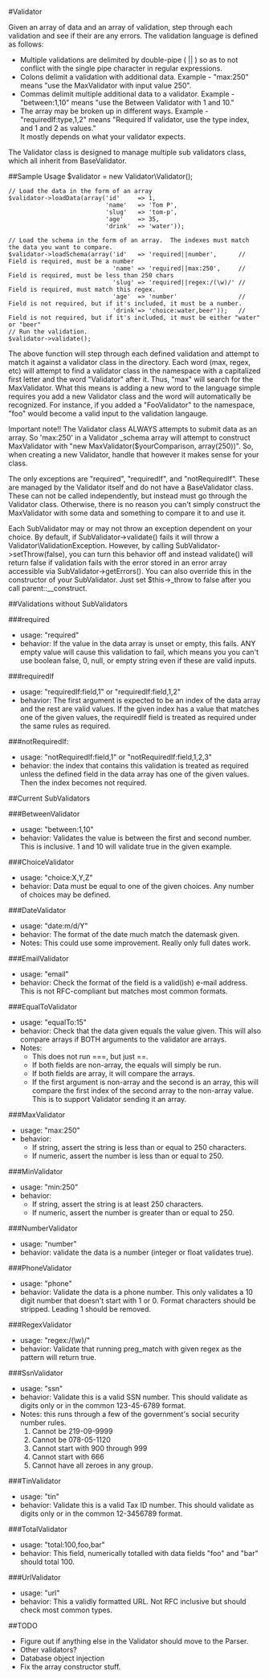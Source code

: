 #Validator

Given an array of data and an array of validation, step through each validation and see if their are any errors.  The validation
language is defined as follows:

 - Multiple validations are delimited by double-pipe ( || ) so as to not conflict with the single pipe character in regular expressions.
 - Colons delimit a validation with additional data.  Example -  "max:250" means "use the MaxValidator with input value 250".
 - Commas delimit multiple additional data to a validator.  Example - "between:1,10" means "use the Between Validator with 1 and 10."
 - The array may be broken up in different ways.  Example - "requiredIf:type,1,2" means "Required If validator, use the type index, and 1 and 2 as values."  
    It mostly depends on what your validator expects.
    
The Validator class is designed to manage multiple sub validators class, which all inherit from BaseValidator.

##Sample Usage
    $validator = new Validator\Validator();
    
    // Load the data in the form of an array
    $validator->loadData(array('id'     => 1,
                               'name'   => 'Tom P',
                               'slug'   => 'tom-p',
                               'age'    => 35,
                               'drink'  => 'water'));
    
    // Load the schema in the form of an array.  The indexes must match the data you want to compare.
    $validator->loadSchema(array('id'   => 'required||number',      // Field is required, must be a number
                                 'name' => 'required||max:250',     // Field is required, must be less than 250 chars
                                 'slug' => 'required||regex:/(\w)/' // Field is required, must match this regex.
                                 'age'  => 'number'                 // Field is not required, but if it's included, it must be a number.
                                 'drink'=> 'choice:water,beer'));   // Field is not required, but if it's included, it must be either "water" or "beer"
    // Run the validation.
    $validator->validate();

The above function will step through each defined validation and attempt to match it against a validator class in the directory.  Each 
word (max, regex, etc) will attempt to find a validator class in the namespace with a capitalized first letter and the word "Validator" after
it.  Thus, "max" will search for the MaxValidator.  What this means is adding a new word to the language simple requires you add a new
Validator class and the word will automatically be recognized.  For instance, if you added a "FooValidator" to the namespace, "foo" would 
become a valid input to the validation langauge.  

Important note!!  The Validator class ALWAYS attempts to submit data as an array.  So 'max:250' in a Validator _schema array will attempt to construct
MaxValidator with "new MaxValidator($yourComparison, array(250))".  So, when creating a new Validator, handle that however it makes sense for your class.

The only exceptions are "required", "requiredIf", and "notRequiredIf".  These are managed by the Validator itself and do not have a 
BaseValidator class.  These can not be called independently, but instead must go through the Validator class.  Otherwise, there is no reason you
can't simply construct the MaxValidator with some data and something to compare it to and use it.

Each SubValidator may or may not throw an exception dependent on your choice.  By default, if SubValidator->validate() fails it will
throw a Validator\ValidationException.  However, by calling SubValidator->setThrow(false), you can turn this behavior off and instead validate() will return
false if validation fails with the error stored in an error array accessible via SubValidator->getErrors().  You can also override this in the 
constructor of your SubValidator.  Just set $this->_throw to false after you call parent::__construct.

##Validations without SubValidators

###required
 - usage: "required"
 - behavior: If the value in the data array is unset or empty, this fails.  ANY empty value will cause this validation to fail, which means you
                you can't use boolean false, 0, null, or empty string even if these are valid inputs.
                
###requiredIf
 - usage: "requiredIf:field,1" or "requiredIf:field,1,2"
 - behavior: The first argument is expected to be an index of the data array and the rest are valid values.  If the given index has a value that
                matches one of the given values, the requiredIf field is treated as required under the same rules as required.
                
###notRequiredIf:
 - usage: "notRequiredIf:field,1" or "notRequiredIf:field,1,2,3"
 - behavior: the index that contains this validation is treated as required unless the defined field in the data array has one of the given values.  Then
                the index becomes not required.

##Current SubValidators

###BetweenValidator
 - usage: "between:1,10"
 - behavior: Validates the value is between the first and second number.  This is inclusive.  1 and 10 will validate true in the given example.
 
###ChoiceValidator
 - usage: "choice:X,Y,Z"
 - behavior: Data must be equal to one of the given choices.  Any number of choices may be defined.

###DateValidator
 - usage: "date:m/d/Y"
 - behavior: The format of the date much match the datemask given.
 - Notes: This could use some improvement.  Really only full dates work.
 
###EmailValidator
 - usage: "email"
 - behavior: Check the format of the field is a valid(ish) e-mail address.  This is not RFC-compliant but matches most common formats.
 
###EqualToValidator
 - usage: "equalTo:15"
 - behavior: Check that the data given equals the value given.  This will also compare arrays if BOTH arguments to the validator are arrays.
 - Notes:
    - This does not run ===, but just ==.
    - If both fields are non-array, the equals will simply be run.
    - If both fields are array, it will compare the arrays.
    - If the first argument is non-array and the second is an array, this will compare the first index of the second array to the
        non-array value.  This is to support Validator sending it an array.

###MaxValidator
 - usage: "max:250"
 - behavior:
    - If string, assert the string is less than or equal to 250 characters.
    - If numeric, assert the number is less than or equal to 250.
    
###MinValidator
 - usage: "min:250"
 - behavior:
    - If string, assert the string is at least 250 characters.
    - If numeric, assert the number is greater than or equal to 250.

###NumberValidator
 - usage: "number"
 - behavior: validate the data is a number (integer or float validates true).
 
###PhoneValidator
 - usage: "phone"
 - behavior: Validate the data is a phone number.  This only validates a 10 digit number that doesn't start with 1 or 0.  Format
                characters should be stripped.  Leading 1 should be removed.
                
###RegexValidator
 - usage: "regex:/(\w)/"
 - behavior: Validate that running preg_match with given regex as the pattern will return true.
 
###SsnValidator
 - usage: "ssn"
 - behavior: Validate this is a valid SSN number.  This should validate as digits only or in the common 123-45-6789 format.
 - Notes: this runs through a few of the government's social security number rules.
    1. Cannot be 219-09-9999
    2. Cannot be 078-05-1120
    3. Cannot start with 900 through 999
    4. Cannot start with 666
    5. Cannot have all zeroes in any group.
    
###TinValidator
 - usage: "tin"
 - behavior: Validate this is a valid Tax ID number.  This should validate as digits only or in the common 12-3456789 format.
 
###TotalValidator
 - usage: "total:100,foo,bar"
 - behavior: This field, numerically totalled with data fields "foo" and "bar" should total 100.
 
###UrlValidator
 - usage: "url"
 - behavior: This a validly formatted URL.  Not RFC inclusive but should check most common types.

##TODO
 - Figure out if anything else in the Validator should move to the Parser.
 - Other validators?
 - Database object injection
 - Fix the array constructor stuff. 
